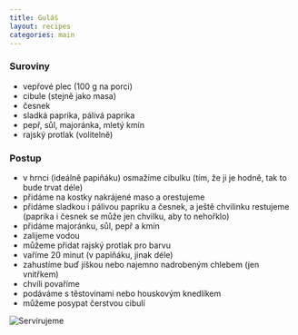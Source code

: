```yaml
---
title: Guláš
layout: recipes
categories: main
---
```


### Suroviny
- vepřové plec (100 g na porci)
- cibule (stejně jako masa)
- česnek
- sladká paprika, pálivá paprika
- pepř, sůl, majoránka, mletý kmín
- rajský protlak (volitelně)

### Postup
- v hrnci (ideálně papiňáku) osmažíme cibulku (tím, že ji je hodně, tak to bude trvat déle)
- přidáme na kostky nakrájené maso a orestujeme
- přidáme sladkou i pálivou papriku a česnek, a ještě chvilinku restujeme (paprika i česnek se může jen chvilku, aby to nehořklo)
- přidáme majoránku, sůl, pepř a kmín
- zalijeme vodou
- můžeme přidat rajský protlak pro barvu
- vaříme 20 minut (v papiňáku, jinak déle)
- zahustíme buď jíškou nebo najemno nadrobeným chlebem (jen vnitřkem)
- chvíli povaříme
- podáváme s těstovinami nebo houskovým knedlíkem
- můžeme posypat čerstvou cibulí



![Servírujeme](/fotky/gulas-1.jpg)
